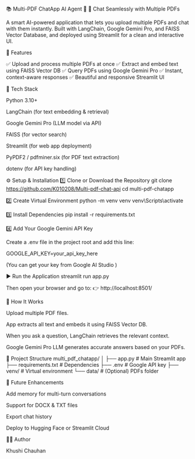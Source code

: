 📚 Multi-PDF ChatApp AI Agent 🤖
💬 Chat Seamlessly with Multiple PDFs

A smart AI-powered application that lets you upload multiple PDFs and chat with them instantly.
Built with LangChain, Google Gemini Pro, and FAISS Vector Database, and deployed using Streamlit for a clean and interactive UI.

🧠 Features

✅ Upload and process multiple PDFs at once
✅ Extract and embed text using FAISS Vector DB
✅ Query PDFs using Google Gemini Pro
✅ Instant, context-aware responses
✅ Beautiful and responsive Streamlit UI

🧰 Tech Stack

Python 3.10+

LangChain (for text embedding & retrieval)

Google Gemini Pro (LLM model via API)

FAISS (for vector search)

Streamlit (for web app deployment)

PyPDF2 / pdfminer.six (for PDF text extraction)

dotenv (for API key handling)

⚙️ Setup & Installation
1️⃣ Clone or Download the Repository
git clone https://github.com/K010208/Multi-pdf-chat-api
cd multi-pdf-chatapp

2️⃣ Create Virtual Environment
python -m venv venv
venv\Scripts\activate

3️⃣ Install Dependencies
pip install -r requirements.txt

4️⃣ Add Your Google Gemini API Key

Create a .env file in the project root and add this line:

GOOGLE_API_KEY=your_api_key_here


(You can get your key from Google AI Studio
)

▶️ Run the Application
streamlit run app.py


Then open your browser and go to:
👉 http://localhost:8501/

🧩 How It Works

Upload multiple PDF files.

App extracts all text and embeds it using FAISS Vector DB.

When you ask a question, LangChain retrieves the relevant context.

Google Gemini Pro LLM generates accurate answers based on your PDFs.

📁 Project Structure
multi_pdf_chatapp/
│
├── app.py                # Main Streamlit app
├── requirements.txt      # Dependencies
├── .env                  # Google API key
├── venv/                 # Virtual environment
└── data/                 # (Optional) PDFs folder

🚀 Future Enhancements

Add memory for multi-turn conversations

Support for DOCX & TXT files

Export chat history

Deploy to Hugging Face or Streamlit Cloud

🧑‍💻 Author

Khushi Chauhan
